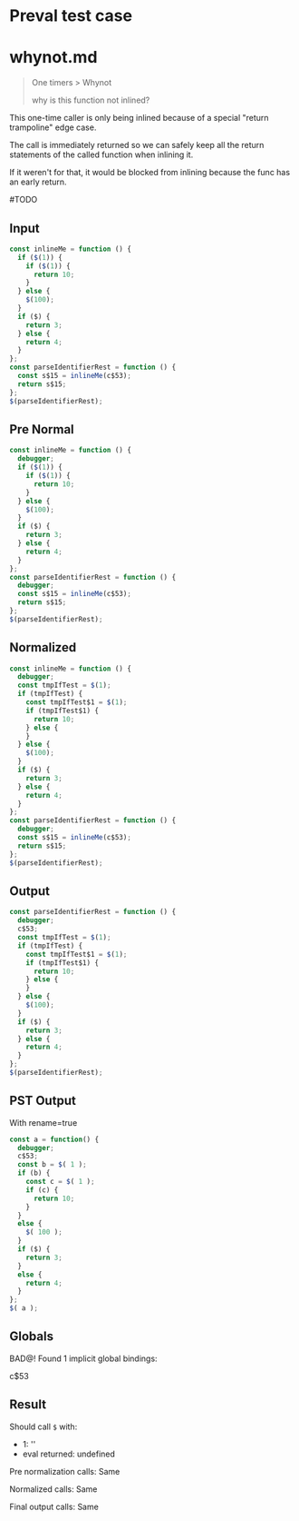 # Preval test case

# whynot.md

> One timers > Whynot
>
> why is this function not inlined?

This one-time caller is only being inlined because of a special "return trampoline" edge case.

The call is immediately returned so we can safely keep all the return statements of the called function when inlining it.

If it weren't for that, it would be blocked from inlining because the func has an early return.

#TODO

## Input

`````js filename=intro
const inlineMe = function () {
  if ($(1)) {
    if ($(1)) {
      return 10;
    }
  } else {
    $(100);
  }
  if ($) {
    return 3;
  } else {
    return 4;
  }
};
const parseIdentifierRest = function () {
  const s$15 = inlineMe(c$53);
  return s$15;
};
$(parseIdentifierRest);


`````

## Pre Normal

`````js filename=intro
const inlineMe = function () {
  debugger;
  if ($(1)) {
    if ($(1)) {
      return 10;
    }
  } else {
    $(100);
  }
  if ($) {
    return 3;
  } else {
    return 4;
  }
};
const parseIdentifierRest = function () {
  debugger;
  const s$15 = inlineMe(c$53);
  return s$15;
};
$(parseIdentifierRest);
`````

## Normalized

`````js filename=intro
const inlineMe = function () {
  debugger;
  const tmpIfTest = $(1);
  if (tmpIfTest) {
    const tmpIfTest$1 = $(1);
    if (tmpIfTest$1) {
      return 10;
    } else {
    }
  } else {
    $(100);
  }
  if ($) {
    return 3;
  } else {
    return 4;
  }
};
const parseIdentifierRest = function () {
  debugger;
  const s$15 = inlineMe(c$53);
  return s$15;
};
$(parseIdentifierRest);
`````

## Output

`````js filename=intro
const parseIdentifierRest = function () {
  debugger;
  c$53;
  const tmpIfTest = $(1);
  if (tmpIfTest) {
    const tmpIfTest$1 = $(1);
    if (tmpIfTest$1) {
      return 10;
    } else {
    }
  } else {
    $(100);
  }
  if ($) {
    return 3;
  } else {
    return 4;
  }
};
$(parseIdentifierRest);
`````

## PST Output

With rename=true

`````js filename=intro
const a = function() {
  debugger;
  c$53;
  const b = $( 1 );
  if (b) {
    const c = $( 1 );
    if (c) {
      return 10;
    }
  }
  else {
    $( 100 );
  }
  if ($) {
    return 3;
  }
  else {
    return 4;
  }
};
$( a );
`````

## Globals

BAD@! Found 1 implicit global bindings:

c$53

## Result

Should call `$` with:
 - 1: '<function>'
 - eval returned: undefined

Pre normalization calls: Same

Normalized calls: Same

Final output calls: Same
